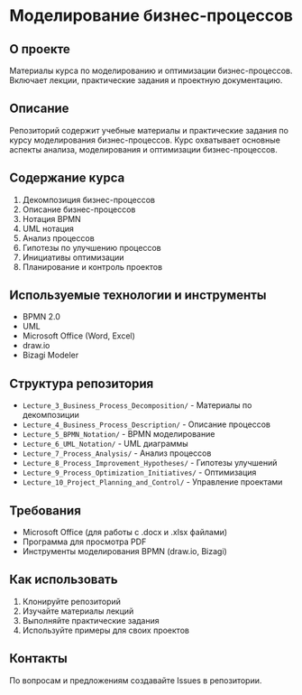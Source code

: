 # Моделирование бизнес-процессов

## О проекте
Материалы курса по моделированию и оптимизации бизнес-процессов. Включает лекции, практические задания и проектную документацию.

## Описание
Репозиторий содержит учебные материалы и практические задания по курсу моделирования бизнес-процессов. Курс охватывает основные аспекты анализа, моделирования и оптимизации бизнес-процессов.

## Содержание курса
1. Декомпозиция бизнес-процессов
2. Описание бизнес-процессов
3. Нотация BPMN
4. UML нотация
5. Анализ процессов
6. Гипотезы по улучшению процессов
7. Инициативы оптимизации
8. Планирование и контроль проектов

## Используемые технологии и инструменты
- BPMN 2.0
- UML
- Microsoft Office (Word, Excel)
- draw.io
- Bizagi Modeler

## Структура репозитория
- `Lecture_3_Business_Process_Decomposition/` - Материалы по декомпозиции
- `Lecture_4_Business_Process_Description/` - Описание процессов
- `Lecture_5_BPMN_Notation/` - BPMN моделирование
- `Lecture_6_UML_Notation/` - UML диаграммы
- `Lecture_7_Process_Analysis/` - Анализ процессов
- `Lecture_8_Process_Improvement_Hypotheses/` - Гипотезы улучшений
- `Lecture_9_Process_Optimization_Initiatives/` - Оптимизация
- `Lecture_10_Project_Planning_and_Control/` - Управление проектами

## Требования
- Microsoft Office (для работы с .docx и .xlsx файлами)
- Программа для просмотра PDF
- Инструменты моделирования BPMN (draw.io, Bizagi)

## Как использовать
1. Клонируйте репозиторий
2. Изучайте материалы лекций
3. Выполняйте практические задания
4. Используйте примеры для своих проектов

## Контакты
По вопросам и предложениям создавайте Issues в репозитории.